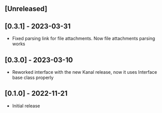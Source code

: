 ## [Unreleased]

## [0.3.1] - 2023-03-31
- Fixed parsing link for file attachments. Now file attachments parsing works

## [0.3.0] - 2023-03-10
- Reworked interface with the new Kanal release, now it uses Interface base class properly

## [0.1.0] - 2022-11-21

- Initial release
